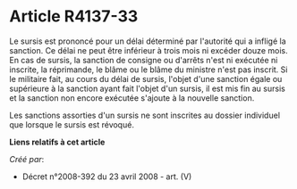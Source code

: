 # Article R4137-33

Le sursis est prononcé pour un délai déterminé par l'autorité qui a infligé la sanction. Ce délai ne peut être inférieur à
trois mois ni excéder douze mois. En cas de sursis, la sanction de consigne ou d'arrêts n'est ni exécutée ni inscrite, la
réprimande, le blâme ou le blâme du ministre n'est pas inscrit. Si le militaire fait, au cours du délai de sursis, l'objet
d'une sanction égale ou supérieure à la sanction ayant fait l'objet d'un sursis, il est mis fin au sursis et la sanction non
encore exécutée s'ajoute à la nouvelle sanction.

Les sanctions assorties d'un sursis ne sont inscrites au dossier individuel que lorsque le sursis est révoqué.

**Liens relatifs à cet article**

_Créé par_:

  - Décret n°2008-392 du 23 avril 2008 - art. (V)
